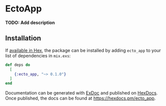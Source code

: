 # EctoApp

**TODO: Add description**

## Installation

If [available in Hex](https://hex.pm/docs/publish), the package can be installed
by adding `ecto_app` to your list of dependencies in `mix.exs`:

```elixir
def deps do
  [
    {:ecto_app, "~> 0.1.0"}
  ]
end
```

Documentation can be generated with [ExDoc](https://github.com/elixir-lang/ex_doc)
and published on [HexDocs](https://hexdocs.pm). Once published, the docs can
be found at <https://hexdocs.pm/ecto_app>.

